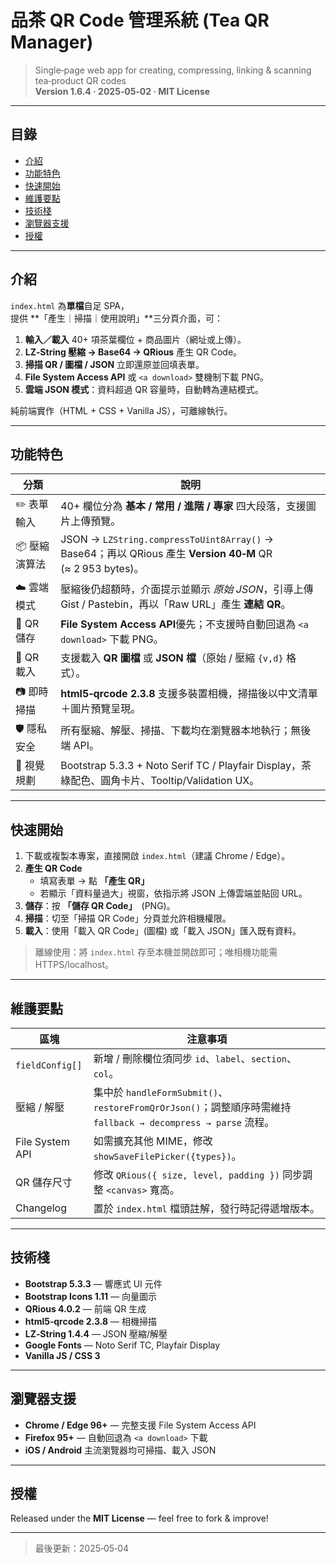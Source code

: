 
# 品茶 QR Code 管理系統 (Tea QR Manager)

> Single‑page web app for creating, compressing, linking & scanning tea‑product QR codes  
> **Version 1.6.4 · 2025‑05‑02 · MIT License**

---

## 目錄
- [介紹](#介紹)  
- [功能特色](#功能特色)  
- [快速開始](#快速開始)  
- [維護要點](#維護要點)  
- [技術棧](#技術棧)  
- [瀏覽器支援](#瀏覽器支援)  
- [授權](#授權)  

---

## 介紹
`index.html` 為**單檔**自足 SPA，  
提供 **「產生｜掃描｜使用說明」**三分頁介面，可：

1. **輸入／載入** 40+ 項茶葉欄位 + 商品圖片（網址或上傳）。  
2. **LZ‑String 壓縮 → Base64 → QRious** 產生 QR Code。  
3. **掃描 QR / 圖檔 / JSON** 立即還原並回填表單。  
4. **File System Access API** 或 `<a download>` 雙機制下載 PNG。  
5. **雲端 JSON 模式**：資料超過 QR 容量時，自動轉為連結模式。

純前端實作（HTML + CSS + Vanilla JS），可離線執行。

---

## 功能特色

| 分類 | 說明 |
| ---- | ---- |
| ✏️ 表單輸入 | 40+ 欄位分為 **基本 / 常用 / 進階 / 專家** 四大段落，支援圖片上傳預覽。 |
| 📦 壓縮演算法 | JSON → `LZString.compressToUint8Array()` → Base64；再以 QRious 產生 **Version 40‑M** QR (≈ 2 953 bytes)。 |
| ☁️ 雲端模式 | 壓縮後仍超額時，介面提示並顯示 *原始 JSON*，引導上傳 Gist / Pastebin，再以「Raw URL」產生 **連結 QR**。 |
| 💾 QR 儲存 | **File System Access API**優先；不支援時自動回退為 `<a download>` 下載 PNG。 |
| 🔄 QR 載入 | 支援載入 **QR 圖檔** 或 **JSON 檔**（原始 / 壓縮 `{v,d}` 格式）。 |
| 📷 即時掃描 | **html5‑qrcode 2.3.8** 支援多裝置相機，掃描後以中文清單＋圖片預覽呈現。 |
| 🛡️ 隱私安全 | 所有壓縮、解壓、掃描、下載均在瀏覽器本地執行；無後端 API。 |
| 🎨 視覺規劃 | Bootstrap 5.3.3 + Noto Serif TC / Playfair Display，茶綠配色、圓角卡片、Tooltip/Validation UX。 |

---

## 快速開始
1. 下載或複製本專案，直接開啟 `index.html`（建議 Chrome / Edge）。  
2. **產生 QR Code**  
   - 填寫表單 → 點 **「產生 QR」**  
   - 若顯示「資料量過大」視窗，依指示將 JSON 上傳雲端並貼回 URL。  
3. **儲存**：按 **「儲存 QR Code」**　(PNG)。  
4. **掃描**：切至「掃描 QR Code」分頁並允許相機權限。  
5. **載入**：使用「載入 QR Code」(圖檔) 或「載入 JSON」匯入既有資料。

> 離線使用：將 `index.html` 存至本機並開啟即可；唯相機功能需 HTTPS/localhost。

---

## 維護要點
| 區塊 | 注意事項 |
| ---- | -------- |
| `fieldConfig[]` | 新增 / 刪除欄位須同步 `id`、`label`、`section`、`col`。 |
| 壓縮 / 解壓 | 集中於 `handleFormSubmit()`、`restoreFromQrOrJson()`；調整順序時需維持 `fallback → decompress → parse` 流程。 |
| File System API | 如需擴充其他 MIME，修改 `showSaveFilePicker({types})`。 |
| QR 儲存尺寸 | 修改 `QRious({ size, level, padding })` 同步調整 `<canvas>` 寬高。 |
| Changelog | 置於 `index.html` 檔頭註解，發行時記得遞增版本。 |

---

## 技術棧
- **Bootstrap 5.3.3** — 響應式 UI 元件  
- **Bootstrap Icons 1.11** — 向量圖示  
- **QRious 4.0.2** — 前端 QR 生成  
- **html5‑qrcode 2.3.8** — 相機掃描  
- **LZ‑String 1.4.4** — JSON 壓縮/解壓  
- **Google Fonts** — Noto Serif TC, Playfair Display  
- **Vanilla JS / CSS 3**

---

## 瀏覽器支援
- **Chrome / Edge 96+** — 完整支援 File System Access API  
- **Firefox 95+** — 自動回退為 `<a download>` 下載  
- **iOS / Android** 主流瀏覽器均可掃描、載入 JSON

---

## 授權
Released under the **MIT License** — feel free to fork & improve!

---

> 最後更新：2025‑05‑04
